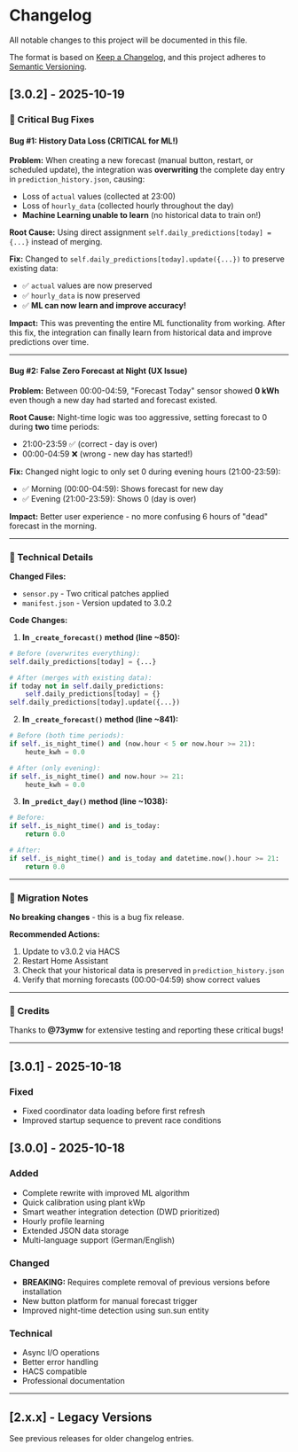 # Changelog

All notable changes to this project will be documented in this file.

The format is based on [Keep a Changelog](https://keepachangelog.com/en/1.0.0/),
and this project adheres to [Semantic Versioning](https://semver.org/spec/v2.0.0.html).

## [3.0.2] - 2025-10-19

### 🐛 Critical Bug Fixes

#### Bug #1: History Data Loss (CRITICAL for ML!)
**Problem:** When creating a new forecast (manual button, restart, or scheduled update), the integration was **overwriting** the complete day entry in `prediction_history.json`, causing:
- Loss of `actual` values (collected at 23:00)
- Loss of `hourly_data` (collected hourly throughout the day)
- **Machine Learning unable to learn** (no historical data to train on!)

**Root Cause:** Using direct assignment `self.daily_predictions[today] = {...}` instead of merging.

**Fix:** Changed to `self.daily_predictions[today].update({...})` to preserve existing data:
- ✅ `actual` values are now preserved
- ✅ `hourly_data` is now preserved
- ✅ **ML can now learn and improve accuracy!**

**Impact:** This was preventing the entire ML functionality from working. After this fix, the integration can finally learn from historical data and improve predictions over time.

---

#### Bug #2: False Zero Forecast at Night (UX Issue)
**Problem:** Between 00:00-04:59, "Forecast Today" sensor showed **0 kWh** even though a new day had started and forecast existed.

**Root Cause:** Night-time logic was too aggressive, setting forecast to 0 during **two** time periods:
- 21:00-23:59 ✅ (correct - day is over)
- 00:00-04:59 ❌ (wrong - new day has started!)

**Fix:** Changed night logic to only set 0 during evening hours (21:00-23:59):
- ✅ Morning (00:00-04:59): Shows forecast for new day
- ✅ Evening (21:00-23:59): Shows 0 (day is over)

**Impact:** Better user experience - no more confusing 6 hours of "dead" forecast in the morning.

---

### 📝 Technical Details

**Changed Files:**
- `sensor.py` - Two critical patches applied
- `manifest.json` - Version updated to 3.0.2

**Code Changes:**

1. **In `_create_forecast()` method (line ~850):**
```python
# Before (overwrites everything):
self.daily_predictions[today] = {...}

# After (merges with existing data):
if today not in self.daily_predictions:
    self.daily_predictions[today] = {}
self.daily_predictions[today].update({...})
```

2. **In `_create_forecast()` method (line ~841):**
```python
# Before (both time periods):
if self._is_night_time() and (now.hour < 5 or now.hour >= 21):
    heute_kwh = 0.0

# After (only evening):
if self._is_night_time() and now.hour >= 21:
    heute_kwh = 0.0
```

3. **In `_predict_day()` method (line ~1038):**
```python
# Before:
if self._is_night_time() and is_today:
    return 0.0

# After:
if self._is_night_time() and is_today and datetime.now().hour >= 21:
    return 0.0
```

---

### 🔄 Migration Notes

**No breaking changes** - this is a bug fix release.

**Recommended Actions:**
1. Update to v3.0.2 via HACS
2. Restart Home Assistant
3. Check that your historical data is preserved in `prediction_history.json`
4. Verify that morning forecasts (00:00-04:59) show correct values

---

### 🙏 Credits

Thanks to **@73ymw** for extensive testing and reporting these critical bugs!

---

## [3.0.1] - 2025-10-18

### Fixed
- Fixed coordinator data loading before first refresh
- Improved startup sequence to prevent race conditions

## [3.0.0] - 2025-10-18

### Added
- Complete rewrite with improved ML algorithm
- Quick calibration using plant kWp
- Smart weather integration detection (DWD prioritized)
- Hourly profile learning
- Extended JSON data storage
- Multi-language support (German/English)

### Changed
- **BREAKING:** Requires complete removal of previous versions before installation
- New button platform for manual forecast trigger
- Improved night-time detection using sun.sun entity

### Technical
- Async I/O operations
- Better error handling
- HACS compatible
- Professional documentation

---

## [2.x.x] - Legacy Versions

See previous releases for older changelog entries.
